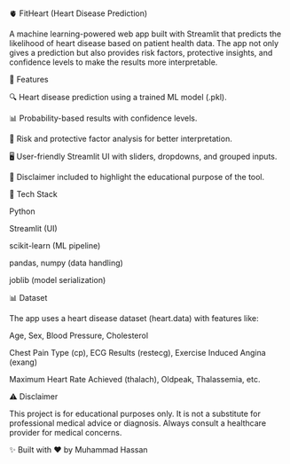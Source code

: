🫀 FitHeart (Heart Disease Prediction)

A machine learning-powered web app built with Streamlit that predicts the likelihood of heart disease based on patient health data. The app not only gives a prediction but also provides risk factors, protective insights, and confidence levels to make the results more interpretable.


📌 Features

🔍 Heart disease prediction using a trained ML model (.pkl).

📊 Probability-based results with confidence levels.

🧾 Risk and protective factor analysis for better interpretation.

🖥️ User-friendly Streamlit UI with sliders, dropdowns, and grouped inputs.

🛑 Disclaimer included to highlight the educational purpose of the tool.


🧠 Tech Stack

Python

Streamlit (UI)

scikit-learn (ML pipeline)

pandas, numpy (data handling)

joblib (model serialization)


📊 Dataset

The app uses a heart disease dataset (heart.data) with features like:

Age, Sex, Blood Pressure, Cholesterol

Chest Pain Type (cp), ECG Results (restecg), Exercise Induced Angina (exang)

Maximum Heart Rate Achieved (thalach), Oldpeak, Thalassemia, etc.


⚠️ Disclaimer

This project is for educational purposes only.
It is not a substitute for professional medical advice or diagnosis.
Always consult a healthcare provider for medical concerns.


✨ Built with ❤️ by Muhammad Hassan
